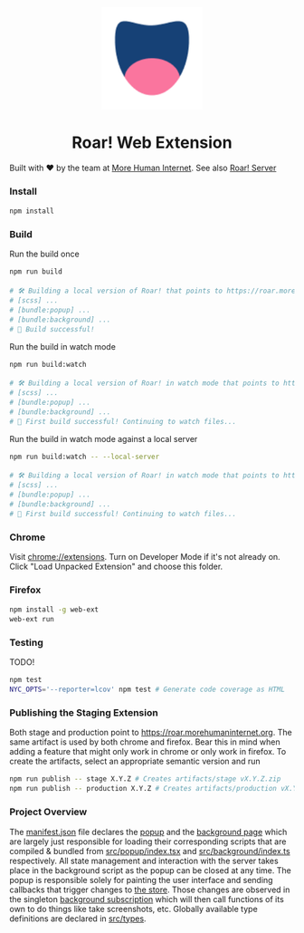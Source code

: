 <p align="center">
  <a href="https://morehumaninternet.org">
    <img alt="More Human Internet" src="https://raw.githubusercontent.com/morehumaninternet/roar-extension/main/img/roar_128.png" width="180" />
  </a>
</p>
<h1 align="center">
  Roar! Web Extension
</h1>

Built with ❤️ by the team at <a href="https://morehumaninternet.org">More Human Internet</a>. See also [Roar! Server]()

### Install

```bash
npm install
```

### Build

Run the build once

```bash
npm run build

# 🛠 Building a local version of Roar! that points to https://roar.morehumaninternet.org
# [scss] ...
# [bundle:popup] ...
# [bundle:background] ...
# 🎉 Build successful!
```

Run the build in watch mode

```bash
npm run build:watch

# 🛠 Building a local version of Roar! in watch mode that points to https://roar.morehumaninternet.org
# [scss] ...
# [bundle:popup] ...
# [bundle:background] ...
# 🎉 First build successful! Continuing to watch files...
```

Run the build in watch mode against a local server

```bash
npm run build:watch -- --local-server

# 🛠 Building a local version of Roar! in watch mode that points to https://localhost:5004
# [scss] ...
# [bundle:popup] ...
# [bundle:background] ...
# 🎉 First build successful! Continuing to watch files...
```

### Chrome

Visit [chrome://extensions](chrome://extensions). Turn on Developer Mode if it's not already on. Click "Load Unpacked Extension" and choose this folder.

### Firefox

```bash
npm install -g web-ext
web-ext run
```

### Testing

TODO!

```bash
npm test
NYC_OPTS='--reporter=lcov' npm test # Generate code coverage as HTML
```

### Publishing the Staging Extension

Both stage and production point to https://roar.morehumaninternet.org. The same artifact is used by both chrome and firefox. Bear this in mind when adding a feature that might only work in chrome or only work in firefox. To create the artifacts, select an appropriate semantic version and run

```bash
npm run publish -- stage X.Y.Z # Creates artifacts/stage vX.Y.Z.zip
npm run publish -- production X.Y.Z # Creates artifacts/production vX.Y.Z.zip
```

### Project Overview

The [manifest.json](manifest.json) file declares the [popup](html/popup.html) and the [background page](html/background-page.html) which are largely just responsible for loading their corresponding scripts that are compiled & bundled from [src/popup/index.tsx](src/popup/index.tsx) and [src/background/index.ts](src/background/index.ts) respectively. All state management and interaction with the server takes place in the background script as the popup can be closed at any time. The popup is responsible solely for painting the user interface and sending callbacks that trigger changes to [the store](src/background/store.ts). Those changes are observed in the singleton [background subscription](src/background/subscribe.ts) which will then call functions of its own to do things like take screenshots, etc. Globally available type definitions are declared in [src/types](src/types).
